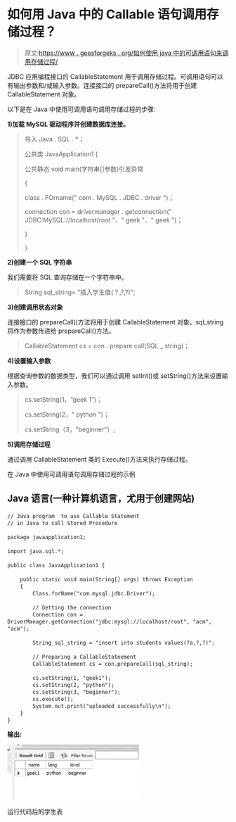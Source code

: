 # 如何用 Java 中的 Callable 语句调用存储过程？

> 原文:[https://www . geesforgeks . org/如何使用 java 中的可调用语句来调用存储过程/](https://www.geeksforgeeks.org/how-to-use-callable-statement-in-java-to-call-stored-procedure/)

JDBC 应用编程接口的 CallableStatement 用于调用存储过程。可调用语句可以有输出参数和/或输入参数。连接接口的 prepareCall()方法将用于创建 CallableStatement 对象。

以下是在 Java 中使用可调用语句调用存储过程的步骤:

**1)加载 MySQL 驱动程序并创建数据库连接。**

> 导入 Java . SQL . *；
> 
> 公共类 JavaApplication1 {
> 
> 公共静态 void main(字符串[]参数)引发异常
> 
> {
> 
> class . FOrname(" com . MySQL . JDBC . driver ")；
> 
> connection con = drivermanager . getconnection(" JDBC:MySQL://localhost/root "、" geek "、" geek ")；
> 
> }
> 
> }

**2)创建一个 SQL 字符串**

我们需要将 SQL 查询存储在一个字符串中。

> String sql_string= "插入学生值(？,?,?)";

**3)创建调用状态对象**

连接接口的 prepareCall()方法将用于创建 CallableStatement 对象。sql_string 将作为参数传递给 prepareCall()方法。

> CallableStatement cs = con . prepare call(SQL _ string)；

**4)设置输入参数**

根据查询参数的数据类型，我们可以通过调用 setInt()或 setString()方法来设置输入参数。

> cs.setString(1，“geek 1”)；
> 
> cs.setString(2，" python ")；
> 
> cs.setString（3，"beginner"）;

**5)调用存储过程**

通过调用 CallableStatement 类的 Execute()方法来执行存储过程。

在 Java 中使用可调用语句调用存储过程的示例

## Java 语言(一种计算机语言，尤用于创建网站)

```
// Java program  to use Callable Statement
// in Java to call Stored Procedure

package javaapplication1;

import java.sql.*;

public class JavaApplication1 {

    public static void main(String[] args) throws Exception
    {
        Class.forName("com.mysql.jdbc.Driver");

        // Getting the connection
        Connection con = DriverManager.getConnection("jdbc:mysql://localhost/root", "acm", "acm");

        String sql_string = "insert into students values(?a,?,?)";

        // Preparing a CallableStateement
        CallableStatement cs = con.prepareCall(sql_string);

        cs.setString(1, "geek1");
        cs.setString(2, "python");
        cs.setString(3, "beginner");
        cs.execute();
        System.out.print("uploaded successfully\n");
    }
}
```

**输出:**

![](img/1dfe04910641f83e4db18f2f4b75e23d.png)

运行代码后的学生表